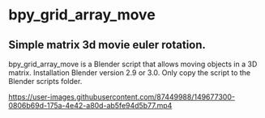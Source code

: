 # bpy_grid_array_move

## Simple matrix 3d movie euler rotation. 

bpy_grid_array_move is a Blender script that allows moving objects in a 3D matrix.
Installation
Blender version 2.9 or 3.0.
Only copy the script to the Blender scripts folder. 






https://user-images.githubusercontent.com/87449988/149677300-0806b69d-175a-4e42-a80d-ab5fe94d5b77.mp4


